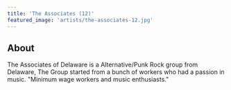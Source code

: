 ```yaml
---
title: 'The Associates (12)'
featured_image: 'artists/the-associates-12.jpg'
---
```


## About

The Associates of Delaware is a Alternative/Punk Rock group from Delaware, The Group started from a bunch of workers who had a passion in music.
"Minimum wage workers and music enthusiasts."
